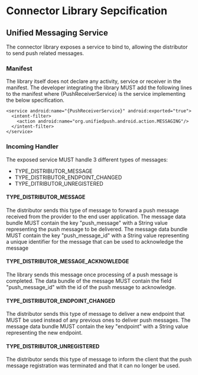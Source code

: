 # Connector  Library Sepcification

## Unified Messaging Service

The connector library exposes a service to bind to, allowing the distributor to send push related messages.

### Manifest

The library itself does not declare any activity, service or receiver in the manifest. The developer integrating the library MUST add the following lines to the manifest where {PushReceiverService} is the service implementing the below specification.

```
<service android:name="{PushReceiverService}" android:exported="true">
  <intent-filter>
    <action android:name="org.unifiedpush.android.action.MESSAGING"/>
  </intent-filter>
</service>
```

### Incoming Handler

The exposed service MUST handle 3 different types of messages:
* TYPE_DISTRIBUTOR_MESSAGE
* TYPE_DISTRIBUTOR_ENDPOINT_CHANGED
* TYPE_DITRIBUTOR_UNREGISTERED

#### TYPE_DISTRIBUTOR_MESSAGE

The distributor sends this type of message to forward a push message received from the provider to the end user application.
The message data bundle MUST contain the key "push_message" with a String value representing the push message to be delivered.
The message data bundle MUST contain the key "push_message_id" with a String value representing a unique identifier for the message that can be used to acknowledge the message

#### TYPE_DISTRIBUTOR_MESSAGE_ACKNOWLEDGE

The library sends this message once processing of a push message is completed. The data bundle of the message MUST contain the field "push_message_id" with the id of the push message to acknowledge.

#### TYPE_DISTRIBUTOR_ENDPOINT_CHANGED

The distributor sends this type of message to deliver a new endpoint that MUST be used instead of any previous ones to deliver push messages.
The message data bundle MUST contain the key "endpoint" with a String value representing the new endpoint.

#### TYPE_DISTRIBUTOR_UNREGISTERED

The distributor sends this type of message to inform the client that the push message registration was terminated and that it can no longer be used.


